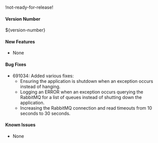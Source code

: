 !not-ready-for-release!

#### Version Number
${version-number}

#### New Features
- None

#### Bug Fixes
- 691034: Added various fixes:  
  - Ensuring the application is shutdown when an exception occurs instead of hanging.
  - Logging an ERROR when an exception occurs querying the RabbitMQ for a list of queues instead of shutting down the application.
  - Increasing the RabbitMQ connection and read timeouts from 10 seconds to 30 seconds.

#### Known Issues
- None
